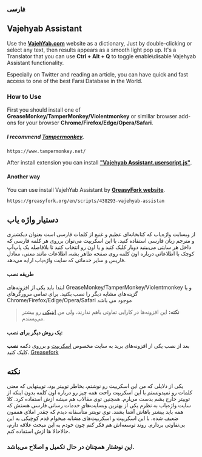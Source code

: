 ### [فارسی][Farsi]

## Vajehyab Assistant
Use the [**VajehYab.com**][Vajehyab] website as a dictionary, Just by double-clicking or select any text, then results appears as a smooth light pop up.
It's a Translator that you can use **Ctrl + Alt + Q** to toggle enable\disable Vajehyab Assistant functionality.

Especially on Twitter and reading an article, you can have quick and fast access to one of the best Farsi Database in the World.

### How to Use
First you should install one of **GreaseMonkey/TamperMonkey/Violentmonkey** or simillar browser add-ons for your browser **Chrome/Firefox/Edge/Opera/Safari**.

##### I recommend [**Tampermonkey**][Tampermonkey].
    https://www.tampermonkey.net/

After install extension you can install [**"Vajehyab Assistant.userscript.js"**][Scriptfile].

#### Another way

You can use install VajehYab Assistant by [**GreasyFork website**][Greasyfork].

    https://greasyfork.org/en/scripts/438293-vajehyab-assistan

## دستیار واژه یاب
از وبسایت واژه‌یاب که کتابخانه‌ای عظیم و غنیع از کلمات فارسی است بعنوان دیکشنری و مترجم زبان فارسی استفاده کنید.
با این اسکریپت می‌توان برروی هر کلمه فارسی که داخل هر سایتی می‌بینید دوبار کلیک کنید و یا اون رو انتخاب کنید تا بلافاصله یک پاپ‌آپ کوچک با اطلاعاتی درباره اون کلمه روی صفحه ظاهر بشه، اطلاعات مانند معنی، معادل فاریس و سایر خدماتی که سایت واژه‌یاب ارایه می‌دهد.

#### طریقه نصب
ابتدا باید یکی از افزونه‌های GreaseMonkey/TamperMonkey/Violentmonkey و یا گزینه‌های مشابه دیگر را نصب بکنید. برای تمامی مرورگرهای Chrome/Firefox/Edige/Opera/Safari موجود می باشد

> **نکته:** این افزونه‌ها در کارایی تفاوتی باهم ندارند، ولی من [اینیکی][Tampermonkey] رو بیشتر می‌پسندم.

#### یک روش دیگر برای نصب:
بعد از نصب یکی از افزونه‌های برید به سایت مخصوص [اسکریپت][Greasyfork] و برروی دکمه **نصب** کلیک کنید. 
[Greasefork][Greasyfork]

## نکته
 یکی از دلایلی که من این اسکریپت رو نوشتم، بخاطر توییتر بود، توییتهایی که معنی کلمات رو نمیدونستم با این اسکریپت راحت همه چیز رو درباره اون کلمه بدون اینکه از توییتر خارج بشم بدست می‌ارم. همچنین توی مقالاب هم میشه ازش استفاده کرد.
کلا سایت واژه‌یاب به نظرم یکی از بهترین وبسایت‌های خدمات رسانی فارسی هستش که همه باید بیشتر باهاش آشنا بشند.
توی تویتتر متأسفانه دیدم که چقدر املای هممون ضعیف شده، با این اسکریپت و اسکریپت‌های مشابه میخوام قدم کوچیکی به این بی‌تفاوتی بردارم. روند توسعه‌اش هم فکر کنم چون خودم به این مبحث علاقه دارم، حالاحالا ها ازش استفاده کنم.

### این نوشتار همچنان در حال تکمیل و اصلاح می‌باشد.


[Vajehyab]: "https://www.vajehyab.com/"
[Tampermonkey]: "https://www.tampermonkey.net/"
[Greasyfork]: "https://greasyfork.org/en/scripts/438293-vajehyab-assistan"
[Scriptfile]: "https://github.com/Soheyl/Vajehyab-Assistant/raw/main/Vajehyab-Assistant.userscript.js"
[Farsi]: "https://github.com/Soheyl/Vajehyab-Assistant#دستیار-واژه-یاب"
